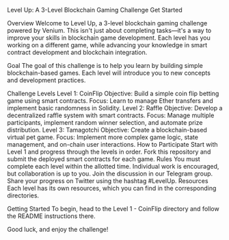 Level Up: A 3-Level Blockchain Gaming Challenge
Get Started

Overview
Welcome to Level Up, a 3-level blockchain gaming challenge powered by Venium. This isn't just about completing tasks—it's a way to improve your skills in blockchain game development. Each level has you working on a different game, while advancing your knowledge in smart contract development and blockchain integration.

Goal
The goal of this challenge is to help you learn by building simple blockchain-based games. Each level will introduce you to new concepts and development practices.

Challenge Levels
Level 1: CoinFlip
Objective: Build a simple coin flip betting game using smart contracts.
Focus: Learn to manage Ether transfers and implement basic randomness in Solidity.
Level 2: Raffle
Objective: Develop a decentralized raffle system with smart contracts.
Focus: Manage multiple participants, implement random winner selection, and automate prize distribution.
Level 3: Tamagotchi
Objective: Create a blockchain-based virtual pet game.
Focus: Implement more complex game logic, state management, and on-chain user interactions.
How to Participate
Start with Level 1 and progress through the levels in order.
Fork this repository and submit the deployed smart contracts for each game.
Rules
You must complete each level within the allotted time.
Individual work is encouraged, but collaboration is up to you.
Join the discussion in our Telegram group.
Share your progress on Twitter using the hashtag #LevelUp.
Resources
Each level has its own resources, which you can find in the corresponding directories.

Getting Started
To begin, head to the Level 1 - CoinFlip directory and follow the README instructions there.

Good luck, and enjoy the challenge!
